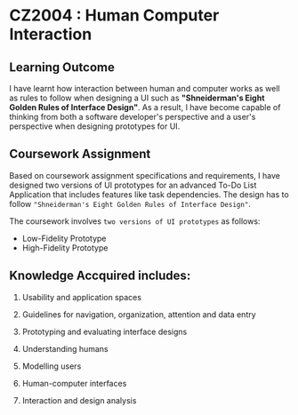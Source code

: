 # CZ2004 : Human Computer Interaction

## Learning Outcome
I have learnt how interaction between human and computer works as well as rules to follow when designing a UI such as **"Shneiderman's Eight Golden Rules of Interface Design"**. As a result, I have become capable of thinking from both a software developer's perspective and a user's perspective when designing prototypes for UI. 

## Coursework Assignment

Based on coursework assignment specifications and requirements, I have designed two versions of UI prototypes for an advanced To-Do List Application that includes features like task dependencies. The design has to follow ``"Shneiderman's Eight Golden Rules of Interface Design"``. 

The coursework involves ``two versions of UI prototypes`` as follows: 
- Low-Fidelity Prototype
- High-Fidelity Prototype


## Knowledge Accquired includes: 

1.	Usability and application spaces

2.	Guidelines for navigation, organization, attention and data entry

3.	Prototyping and evaluating interface designs

4.	Understanding humans

5.	Modelling users

6.	Human-computer interfaces

7.	Interaction and design analysis




